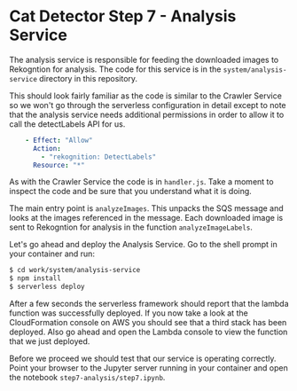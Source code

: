 # Cat Detector Step 7 - Analysis Service
The analysis service is responsible for feeding the downloaded images to Rekogntion for analysis. The code for this service is in the `system/analysis-service` directory in this repository.

This should look fairly familiar as the code is similar to the Crawler Service so we won't go through the serverless configuration in detail except to note that the analysis service needs additional permissions in order to allow it to call the detectLabels API for us.

```yaml
    - Effect: "Allow"
      Action:
        - "rekognition: DetectLabels"
      Resource: "*"
```

As with the Crawler Service the code is in `handler.js`. Take a moment to inspect the code and be sure that you understand what it is doing. 

The main entry point is `analyzeImages`. This unpacks the SQS message and looks at the images referenced in the message. Each downloaded image is sent to Rekogntion for analysis in the function `analyzeImageLabels`.

Let's go ahead and deploy the Analysis Service. Go to the shell prompt in your container and run:

```sh
$ cd work/system/analysis-service
$ npm install
$ serverless deploy
```

After a few seconds the serverless framework should report that the lambda function was successfully deployed. If you now take a look at the CloudFormation console on AWS you should see that a third stack has been deployed. Also go ahead and open the Lambda console to view the function that we just deployed.

Before we proceed we should test that our service is operating correctly. Point your browser to the Jupyter server running in your container and open the notebook `step7-analysis/step7.ipynb`.

